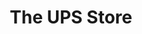 ---
title: "The UPS Store"
url: /henderson/the-ups-store-north-green-valley-parkway/
shop: copyshop
---